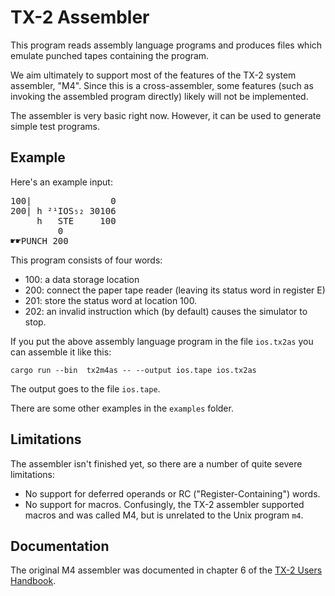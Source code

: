 # TX-2 Assembler

This program reads assembly language programs and produces files which
emulate punched tapes containing the program.

We aim ultimately to support most of the features of the TX-2 system
assembler, "M4".  Since this is a cross-assembler, some features (such
as invoking the assembled program directly) likely will not be
implemented.

The assembler is very basic right now.  However, it can be used to
generate simple test programs.

## Example

Here's an example input:

<pre>
100|               0
200| h ²¹IOS₅₂ 30106
     h   STE     100
         0
☛☛PUNCH 200
</pre>

This program consists of four words:

* 100: a data storage location
* 200: connect the paper tape reader (leaving its status word in register E)
* 201: store the status word at location 100.
* 202: an invalid instruction which (by default) causes the simulator to stop.

If you put the above assembly language program in the file
`ios.tx2as` you can assemble it like this:

```
cargo run --bin  tx2m4as -- --output ios.tape ios.tx2as
```

The output goes to the file `ios.tape`.

There are some other examples in the `examples` folder.

## Limitations

The assembler isn't finished yet, so there are a number of quite
severe limitations:

* No support for deferred operands or RC ("Register-Containing") words.
* No support for macros.  Confusingly, the TX-2 assembler supported
  macros and was called M4, but is unrelated to the Unix program `m4`.

## Documentation

The original M4 assembler was documented in chapter 6 of the [TX-2
Users
Handbook](https://tx-2.github.io/documentation#tx-2-users-handbook).
